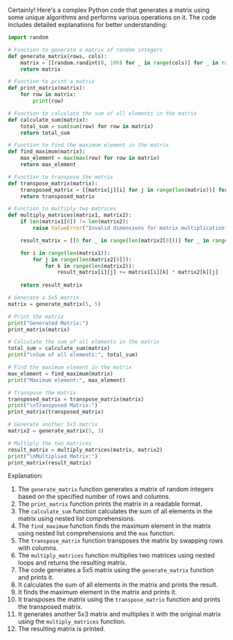 Certainly! Here's a complex Python code that generates a matrix using some unique algorithms and performs various operations on it. The code includes detailed explanations for better understanding:

```python
import random

# Function to generate a matrix of random integers
def generate_matrix(rows, cols):
    matrix = [[random.randint(0, 100) for _ in range(cols)] for _ in range(rows)]
    return matrix

# Function to print a matrix
def print_matrix(matrix):
    for row in matrix:
        print(row)

# Function to calculate the sum of all elements in the matrix
def calculate_sum(matrix):
    total_sum = sum(sum(row) for row in matrix)
    return total_sum

# Function to find the maximum element in the matrix
def find_maximum(matrix):
    max_element = max(max(row) for row in matrix)
    return max_element

# Function to transpose the matrix
def transpose_matrix(matrix):
    transposed_matrix = [[matrix[j][i] for j in range(len(matrix))] for i in range(len(matrix[0]))]
    return transposed_matrix

# Function to multiply two matrices
def multiply_matrices(matrix1, matrix2):
    if len(matrix1[0]) != len(matrix2):
        raise ValueError("Invalid dimensions for matrix multiplication")

    result_matrix = [[0 for _ in range(len(matrix2[0]))] for _ in range(len(matrix1))]

    for i in range(len(matrix1)):
        for j in range(len(matrix2[0])):
            for k in range(len(matrix2)):
                result_matrix[i][j] += matrix1[i][k] * matrix2[k][j]
    
    return result_matrix

# Generate a 5x5 matrix
matrix = generate_matrix(5, 5)

# Print the matrix
print("Generated Matrix:")
print_matrix(matrix)

# Calculate the sum of all elements in the matrix
total_sum = calculate_sum(matrix)
print("\nSum of all elements:", total_sum)

# Find the maximum element in the matrix
max_element = find_maximum(matrix)
print("Maximum element:", max_element)

# Transpose the matrix
transposed_matrix = transpose_matrix(matrix)
print("\nTransposed Matrix:")
print_matrix(transposed_matrix)

# Generate another 5x3 matrix
matrix2 = generate_matrix(5, 3)

# Multiply the two matrices
result_matrix = multiply_matrices(matrix, matrix2)
print("\nMultiplied Matrix:")
print_matrix(result_matrix)
```

Explanation:
1. The `generate_matrix` function generates a matrix of random integers based on the specified number of rows and columns.
2. The `print_matrix` function prints the matrix in a readable format.
3. The `calculate_sum` function calculates the sum of all elements in the matrix using nested list comprehensions.
4. The `find_maximum` function finds the maximum element in the matrix using nested list comprehensions and the `max` function.
5. The `transpose_matrix` function transposes the matrix by swapping rows with columns.
6. The `multiply_matrices` function multiplies two matrices using nested loops and returns the resulting matrix.
7. The code generates a 5x5 matrix using the `generate_matrix` function and prints it.
8. It calculates the sum of all elements in the matrix and prints the result.
9. It finds the maximum element in the matrix and prints it.
10. It transposes the matrix using the `transpose_matrix` function and prints the transposed matrix.
11. It generates another 5x3 matrix and multiplies it with the original matrix using the `multiply_matrices` function.
12. The resulting matrix is printed.